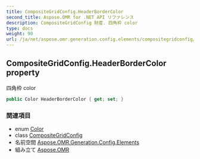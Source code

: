 ```yaml
---
title: CompositeGridConfig.HeaderBorderColor
second_title: Aspose.OMR for .NET API リファレンス
description: CompositeGridConfig 財産. 四角枠 color
type: docs
weight: 90
url: /ja/net/aspose.omr.generation.config.elements/compositegridconfig/headerbordercolor/
---
```

## CompositeGridConfig.HeaderBorderColor property

四角枠 color

```csharp
public Color HeaderBorderColor { get; set; }
```

### 関連項目

* enum [Color](../../../aspose.omr.generation/color/)
* class [CompositeGridConfig](../)
* 名前空間 [Aspose.OMR.Generation.Config.Elements](../../compositegridconfig/)
* 組み立て [Aspose.OMR](../../../)


